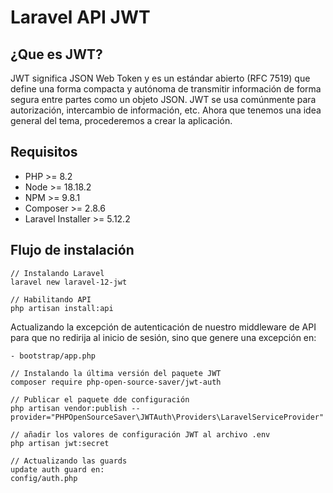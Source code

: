 # Laravel API JWT

## ¿Que es JWT?

JWT significa JSON Web Token y es un estándar abierto (RFC 7519) que define una forma compacta y autónoma de transmitir información de forma segura entre partes como un objeto JSON. JWT se usa comúnmente para autorización, intercambio de información, etc. Ahora que tenemos una idea general del tema, procederemos a crear la aplicación.

## Requisitos

- PHP >= 8.2
- Node >= 18.18.2
- NPM >= 9.8.1
- Composer >= 2.8.6
- Laravel Installer >= 5.12.2

## Flujo de instalación
```
// Instalando Laravel
laravel new laravel-12-jwt

// Habilitando API
php artisan install:api
```

Actualizando la excepción de autenticación de nuestro middleware de API para que no redirija al inicio de sesión, sino que genere una excepción en:

```
- bootstrap/app.php

// Instalando la última versión del paquete JWT
composer require php-open-source-saver/jwt-auth

// Publicar el paquete dde configuración
php artisan vendor:publish --provider="PHPOpenSourceSaver\JWTAuth\Providers\LaravelServiceProvider"

// añadir los valores de configuración JWT al archivo .env
php artisan jwt:secret

// Actualizando las guards
update auth guard en:
config/auth.php

```
